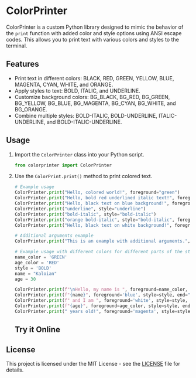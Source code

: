 # ColorPrinter

ColorPrinter is a custom Python library designed to mimic the behavior of the `print` function with added color and style options using ANSI escape codes. This allows you to print text with various colors and styles to the terminal.

## Features

- Print text in different colors: BLACK, RED, GREEN, YELLOW, BLUE, MAGENTA, CYAN, WHITE, and ORANGE.
- Apply styles to text: BOLD, ITALIC, and UNDERLINE.
- Customize background colors: BG_BLACK, BG_RED, BG_GREEN, BG_YELLOW, BG_BLUE, BG_MAGENTA, BG_CYAN, BG_WHITE, and BG_ORANGE.
- Combine multiple styles: BOLD-ITALIC, BOLD-UNDERLINE, ITALIC-UNDERLINE, and BOLD-ITALIC-UNDERLINE.

## Usage

1. Import the `ColorPrinter` class into your Python script.
   
    ```python
    from colorprinter import ColorPrinter
    ```

2. Use the `ColorPrint.print()` method to print colored text.

    ```python
    # Example usage
   ColorPrinter.print("Hello, colored world!", foreground="green")
   ColorPrinter.print("Hello, bold red underlined italic text!", foreground="red", style="bold-italic-underline")
   ColorPrinter.print("Hello, black text on blue background!", foreground="black", background="blue")
   ColorPrinter.print("underline", style="underline")
   ColorPrinter.print("bold-italic", style="bold-italic")
   ColorPrinter.print("orange bold-italic", style="bold-italic", foreground='orange')
   ColorPrinter.print("Hello, black text on white background!", foreground="black", background="white")
   
   # Additional arguments example
   ColorPrinter.print("This is an example with additional arguments.", style="bold", end="***")
   
   # Example usage with different colors for different parts of the string
   name_color = 'GREEN'
   age_color = 'RED'
   style = 'BOLD'
   name = "Kaloian"
   age = 30
   
   ColorPrinter.print(f"\nHello, my name is ", foreground=name_color, style=style, end="")
   ColorPrinter.print(f"{name}", foreground='blue', style=style, end="")
   ColorPrinter.print(f" and I am ", foreground='white', style=style, end="")
   ColorPrinter.print(f"{age}", foreground=age_color, style=style, end="")
   ColorPrinter.print(" years old!", foreground='magenta', style=style)
    ```
   ## Try it Online
   

## License

This project is licensed under the MIT License - see the [LICENSE](LICENSE) file for details.
